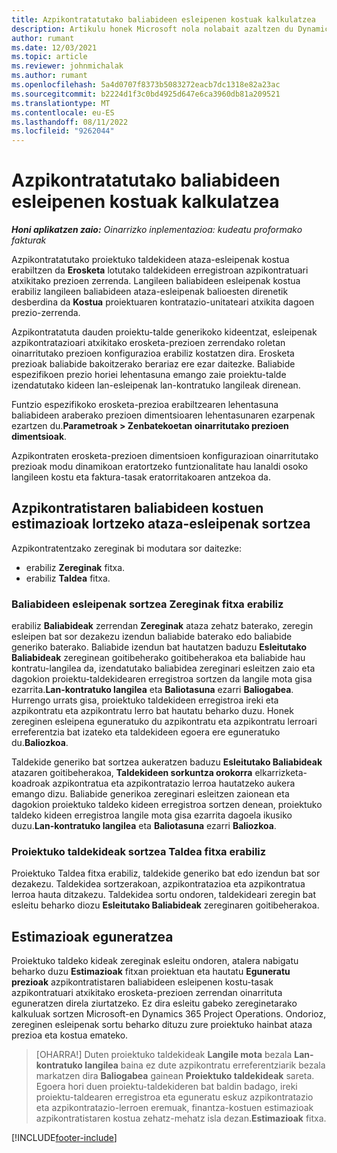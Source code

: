 ```yaml
---
title: Azpikontratatutako baliabideen esleipenen kostuak kalkulatzea
description: Artikulu honek Microsoft nola nolabait azaltzen du Dynamics 365 Project Operations azpikontratatutako baliabideen esleipenen kostuen estimazioa kalkulatzen du.
author: rumant
ms.date: 12/03/2021
ms.topic: article
ms.reviewer: johnmichalak
ms.author: rumant
ms.openlocfilehash: 5a4d0707f8373b5083272eacb7dc1318e82a23ac
ms.sourcegitcommit: b2224d1f3c0bd4925d647e6ca3960db81a209521
ms.translationtype: MT
ms.contentlocale: eu-ES
ms.lasthandoff: 08/11/2022
ms.locfileid: "9262044"
---
```

# <a name="cost-estimation-of-subcontracted-resource-assignments"></a>Azpikontratatutako baliabideen esleipenen kostuak kalkulatzea

_**Honi aplikatzen zaio:** Oinarrizko inplementazioa: kudeatu proformako fakturak_

Azpikontratatutako proiektuko taldekideen ataza-esleipenak kostua erabiltzen da **Erosketa** lotutako taldekideen erregistroan azpikontratuari atxikitako prezioen zerrenda. Langileen baliabideen esleipenak kostua erabiliz langileen baliabideen ataza-esleipenak balioesten direnetik desberdina da **Kostua** proiektuaren kontratazio-unitateari atxikita dagoen prezio-zerrenda. 

Azpikontratatuta dauden proiektu-talde generikoko kideentzat, esleipenak azpikontratazioari atxikitako erosketa-prezioen zerrendako roletan oinarritutako prezioen konfigurazioa erabiliz kostatzen dira. Erosketa prezioak baliabide bakoitzerako berariaz ere ezar daitezke. Baliabide espezifikoen prezio horiei lehentasuna emango zaie proiektu-talde izendatutako kideen lan-esleipenak lan-kontratuko langileak direnean. 

Funtzio espezifikoko erosketa-prezioa erabiltzearen lehentasuna baliabideen araberako prezioen dimentsioaren lehentasunaren ezarpenak ezartzen du.**Parametroak > Zenbatekoetan oinarritutako prezioen dimentsioak**.

Azpikontraten erosketa-prezioen dimentsioen konfigurazioan oinarritutako prezioak modu dinamikoan eratortzeko funtzionalitate hau lanaldi osoko langileen kostu eta faktura-tasak eratorritakoaren antzekoa da. 

## <a name="creating-task-assignments-for-getting-cost-estimates-of-subcontractor-resources"></a>Azpikontratistaren baliabideen kostuen estimazioak lortzeko ataza-esleipenak sortzea

Azpikontratentzako zereginak bi modutara sor daitezke: 
- erabiliz **Zereginak** fitxa.
- erabiliz **Taldea** fitxa.

### <a name="creating-resources-assignments-using-the-tasks-tab"></a>Baliabideen esleipenak sortzea Zereginak fitxa erabiliz
erabiliz **Baliabideak** zerrendan **Zereginak** ataza zehatz baterako, zeregin esleipen bat sor dezakezu izendun baliabide baterako edo baliabide generiko baterako. Baliabide izendun bat hautatzen baduzu **Esleitutako Baliabideak** zereginean goitibeherako goitibeherakoa eta baliabide hau kontratu-langilea da, izendatutako baliabidea zereginari esleitzen zaio eta dagokion proiektu-taldekidearen erregistroa sortzen da langile mota gisa ezarrita.**Lan-kontratuko langilea** eta **Baliotasuna** ezarri **Baliogabea**. Hurrengo urrats gisa, proiektuko taldekideen erregistroa ireki eta azpikontratu eta azpikontratu lerro bat hautatu beharko duzu. Honek zereginen esleipena eguneratuko du azpikontratu eta azpikontratu lerroari erreferentzia bat izateko eta taldekideen egoera ere eguneratuko du.**Baliozkoa**.

Taldekide generiko bat sortzea aukeratzen baduzu **Esleitutako Baliabideak** atazaren goitibeherakoa, **Taldekideen sorkuntza orokorra** elkarrizketa-koadroak azpikontratua eta azpikontratazio lerroa hautatzeko aukera emango dizu. Baliabide generikoa zereginari esleitzen zaionean eta dagokion proiektuko taldeko kideen erregistroa sortzen denean, proiektuko taldeko kideen erregistroa langile mota gisa ezarrita dagoela ikusiko duzu.**Lan-kontratuko langilea** eta **Baliotasuna** ezarri **Baliozkoa**.

### <a name="creating-project-team-members-using-the-team-tab"></a>Proiektuko taldekideak sortzea Taldea fitxa erabiliz
Proiektuko Taldea fitxa erabiliz, taldekide generiko bat edo izendun bat sor dezakezu. Taldekidea sortzerakoan, azpikontratazioa eta azpikontratua lerroa hauta ditzakezu. Taldekidea sortu ondoren, taldekideari zeregin bat esleitu beharko diozu **Esleitutako Baliabideak** zereginaren goitibeherakoa. 

## <a name="updating-estimates"></a>Estimazioak eguneratzea
Proiektuko taldeko kideak zereginak esleitu ondoren, atalera nabigatu beharko duzu **Estimazioak** fitxan proiektuan eta hautatu **Eguneratu prezioak** azpikontratistaren baliabideen esleipenen kostu-tasak azpikontratuari atxikitako erosketa-prezioen zerrendan oinarrituta eguneratzen direla ziurtatzeko. Ez dira esleitu gabeko zereginetarako kalkuluak sortzen Microsoft-en Dynamics 365 Project Operations. Ondorioz, zereginen esleipenak sortu beharko dituzu zure proiektuko hainbat ataza prezioa eta kostua emateko. 

> [OHARRA!] Duten proiektuko taldekideak **Langile mota** bezala **Lan-kontratuko langilea** baina ez dute azpikontratu erreferentziarik bezala markatzen dira **Baliogabea** gainean **Proiektuko taldekideak** sareta. Egoera hori duen proiektu-taldekideren bat baldin badago, ireki proiektu-taldearen erregistroa eta eguneratu eskuz azpikontratazio eta azpikontratazio-lerroen eremuak, finantza-kostuen estimazioak azpikontratistaren kostua zehatz-mehatz isla dezan.**Estimazioak** fitxa. 


[!INCLUDE[footer-include](../../includes/footer-banner.md)]
